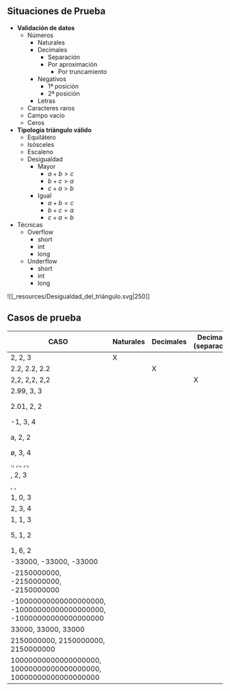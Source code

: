 ## Situaciones de Prueba
- **Validación de datos**
	- Números
		- Naturales
		- Decimales
			- Separación
			- Por aproximación
				- Por truncamiento
		- Negativos
			- 1ª posición
			- 2ª posición
		- Letras
	- Caracteres raros
	- Campo vacío
	- Ceros
- **Tipología triángulo válido**
	- Equilátero
	- Isósceles
	- Escaleno
	- Desigualdad
		- Mayor
			- $a+b>c$
			- $b+c>a$
			- $c+a>b$
		- Igual
			- $a+b=c$
			- $b+c=a$
			- $c+a=b$
- Técnicas
	- Overflow
		- short
		- int
		- long
	- Underflow
		- short
		- int
		- long

![[_resources/Desigualdad_del_triángulo.svg|250]]
## Casos de prueba

| CASO                                                                | Naturales | Decimales | Decimales (separación) | Decimales (aproximación) | decimales (truncamiento) | Negativo | Letras | Raros | Vacío | Cero | Equilátero | Isósceles | Escaleno | Desigualdad  (mayor 1) | Desigualdad  (mayor 2) | Desigualdad (mayor 3) | UF short | UF int | UF long | OF short | OF int | OF long | esperada   | resultado                                                    |
| ------------------------------------------------------------------- | --------- | --------- | ---------------------- | ------------------------ | ------------------------ | -------- | ------ | ----- | ----- | ---- | ---------- | --------- | -------- | ---------------------- | ---------------------- | --------------------- | -------- | ------ | ------- | -------- | ------ | ------- | ---------- | ------------------------------------------------------------ |
| 2, 2, 3                                                             | X         |           |                        |                          |                          |          |        |       |       |      |            | X         |          |                        |                        |                       |          |        |         |          |        |         | isósceles  | <mark style="background: #BBFABBA6;">ok</mark>               |
| 2.2, 2.2, 2.2                                                       |           | X         |                        |                          |                          |          |        |       |       |      | X          |           |          |                        |                        |                       |          |        |         |          |        |         | equilátero | <mark style="background: #BBFABBA6;">ok</mark>               |
| 2,2, 2,2, 2,2                                                       |           |           | X                      |                          |                          |          |        |       |       |      |            |           |          |                        |                        |                       |          |        |         |          |        |         | inválido   | <mark style="background: #BBFABBA6;">ok</mark>               |
| 2.99, 3, 3                                                          |           |           |                        | X                        |                          |          |        |       |       |      |            |           |          |                        |                        |                       |          |        |         |          |        |         | isósceles  | <mark style="background: #BBFABBA6;">ok</mark>               |
| 2.01, 2, 2                                                          |           |           |                        |                          | X                        |          |        |       |       |      |            |           |          |                        |                        |                       |          |        |         |          |        |         | isósceles  | <mark style="background: #FF5582A6;">MAL</mark> (equilátero) |
| -1, 3, 4                                                            |           |           |                        |                          |                          | X        |        |       |       |      |            |           |          |                        |                        |                       |          |        |         |          |        |         | inválido   | <mark style="background: #BBFABBA6;">ok</mark>               |
| a, 2, 2                                                             |           |           |                        |                          |                          |          | X      |       |       |      |            |           |          |                        |                        |                       |          |        |         |          |        |         | inválido   | <mark style="background: #FF5582A6;">MAL</mark> (crash)      |
| ø, 3, 4                                                             |           |           |                        |                          |                          |          |        | X     |       |      |            |           |          |                        |                        |                       |          |        |         |          |        |         | inválido   | <mark style="background: #BBFABBA6;">ok</mark>               |
| ., ,., ,.,                                                          |           |           |                        |                          |                          |          |        | X     |       |      |            |           |          |                        |                        |                       |          |        |         |          |        |         | inválido   | <mark style="background: #BBFABBA6;">ok</mark>               |
| , 2, 3                                                              |           |           |                        |                          |                          |          |        |       | X     |      |            |           |          |                        |                        |                       |          |        |         |          |        |         | inválido   | <mark style="background: #BBFABBA6;">ok</mark>               |
| , ,                                                                 |           |           |                        |                          |                          |          |        |       | X     |      |            |           |          |                        |                        |                       |          |        |         |          |        |         | inválido   | <mark style="background: #BBFABBA6;">ok</mark>               |
| 1, 0, 3                                                             |           |           |                        |                          |                          |          |        |       |       | X    |            |           |          |                        |                        |                       |          |        |         |          |        |         | inválido   | <mark style="background: #BBFABBA6;">ok</mark>               |
| 2, 3, 4                                                             |           |           |                        |                          |                          |          |        |       |       |      |            |           | X        |                        |                        |                       |          |        |         |          |        |         | escaleno   | <mark style="background: #BBFABBA6;">ok</mark>               |
| 1, 1, 3                                                             |           |           |                        |                          |                          |          |        |       |       |      |            |           |          | X                      |                        |                       |          |        |         |          |        |         | inválido   | <mark style="background: #BBFABBA6;">ok</mark>               |
| 5, 1, 2                                                             |           |           |                        |                          |                          |          |        |       |       |      |            |           |          |                        | X                      |                       |          |        |         |          |        |         | inválido   | <mark style="background: #FF5582A6;">MAL</mark> (escaleno)   |
| 1, 6, 2                                                             |           |           |                        |                          |                          |          |        |       |       |      |            |           |          |                        |                        | X                     |          |        |         |          |        |         | inválido   | <mark style="background: #BBFABBA6;">ok</mark>               |
| -33000, -33000, -33000                                              |           |           |                        |                          |                          |          |        |       |       |      |            |           |          |                        |                        |                       | X        |        |         |          |        |         | inválido   | <mark style="background: #BBFABBA6;">ok</mark>               |
| -2150000000, -2150000000, -2150000000                               |           |           |                        |                          |                          |          |        |       |       |      |            |           |          |                        |                        |                       |          | X      |         |          |        |         | inválido   | <mark style="background: #BBFABBA6;">ok</mark>               |
| -10000000000000000000, -10000000000000000000, -10000000000000000000 |           |           |                        |                          |                          |          |        |       |       |      |            |           |          |                        |                        |                       |          |        | X       |          |        |         | inválido   | <mark style="background: #BBFABBA6;">ok</mark>               |
| 33000, 33000, 33000                                                 |           |           |                        |                          |                          |          |        |       |       |      |            |           |          |                        |                        |                       |          |        |         | X        |        |         | equilátero | <mark style="background: #BBFABBA6;">ok</mark>               |
| 2150000000, 2150000000, 2150000000                                  |           |           |                        |                          |                          |          |        |       |       |      |            |           |          |                        |                        |                       |          |        |         |          | X      |         | equilátero | <mark style="background: #BBFABBA6;">ok</mark>               |
| 10000000000000000000, 10000000000000000000, 10000000000000000000    |           |           |                        |                          |                          |          |        |       |       |      |            |           |          |                        |                        |                       |          |        |         |          |        | X       | equilátero | <mark style="background: #BBFABBA6;">ok</mark>               |

